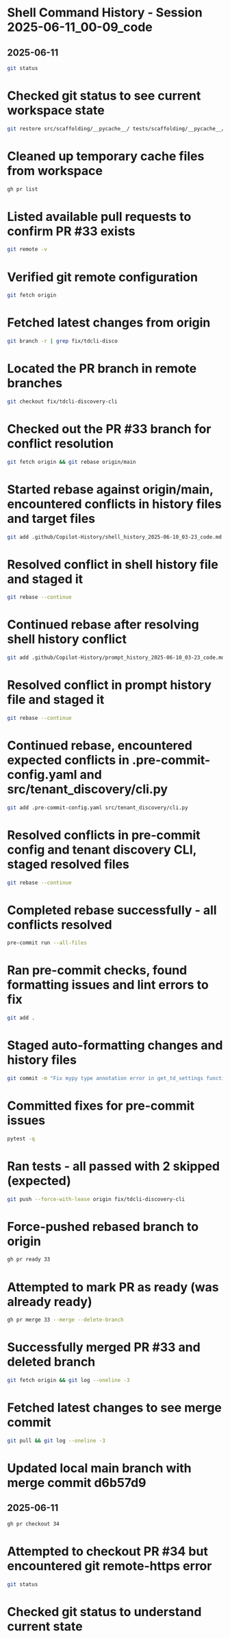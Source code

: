 # Shell Command History - Session 2025-06-11_00-09_code

## 2025-06-11

```bash
git status
```

# Checked git status to see current workspace state

```bash
git restore src/scaffolding/__pycache__/ tests/scaffolding/__pycache__/ || git clean -fd src/scaffolding/__pycache__/ tests/scaffolding/__pycache__/
```

# Cleaned up temporary cache files from workspace

```bash
gh pr list
```

# Listed available pull requests to confirm PR #33 exists

```bash
git remote -v
```

# Verified git remote configuration

```bash
git fetch origin
```

# Fetched latest changes from origin

```bash
git branch -r | grep fix/tdcli-disco
```

# Located the PR branch in remote branches

```bash
git checkout fix/tdcli-discovery-cli
```

# Checked out the PR #33 branch for conflict resolution

```bash
git fetch origin && git rebase origin/main
```

# Started rebase against origin/main, encountered conflicts in history files and target files

```bash
git add .github/Copilot-History/shell_history_2025-06-10_03-23_code.md
```

# Resolved conflict in shell history file and staged it

```bash
git rebase --continue
```

# Continued rebase after resolving shell history conflict

```bash
git add .github/Copilot-History/prompt_history_2025-06-10_03-23_code.md
```

# Resolved conflict in prompt history file and staged it

```bash
git rebase --continue
```

# Continued rebase, encountered expected conflicts in .pre-commit-config.yaml and src/tenant_discovery/cli.py

```bash
git add .pre-commit-config.yaml src/tenant_discovery/cli.py
```

# Resolved conflicts in pre-commit config and tenant discovery CLI, staged resolved files

```bash
git rebase --continue
```

# Completed rebase successfully - all conflicts resolved

```bash
pre-commit run --all-files
```

# Ran pre-commit checks, found formatting issues and lint errors to fix

```bash
git add .
```

# Staged auto-formatting changes and history files

```bash
git commit -m "Fix mypy type annotation error in get_td_settings function"
```

# Committed fixes for pre-commit issues

```bash
pytest -q
```

# Ran tests - all passed with 2 skipped (expected)

```bash
git push --force-with-lease origin fix/tdcli-discovery-cli
```

# Force-pushed rebased branch to origin

```bash
gh pr ready 33
```

# Attempted to mark PR as ready (was already ready)

```bash
gh pr merge 33 --merge --delete-branch
```

# Successfully merged PR #33 and deleted branch

```bash
git fetch origin && git log --oneline -3
```

# Fetched latest changes to see merge commit

```bash
git pull && git log --oneline -3
```

# Updated local main branch with merge commit d6b57d9

## 2025-06-11

```bash
gh pr checkout 34
```

# Attempted to checkout PR #34 but encountered git remote-https error

```bash
git status
```

# Checked git status to understand current state
